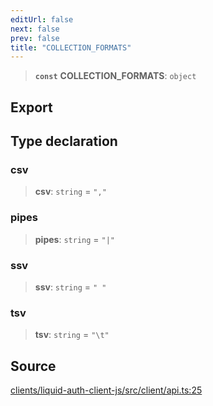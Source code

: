 ```yaml
---
editUrl: false
next: false
prev: false
title: "COLLECTION_FORMATS"
---
```


> **`const`** **COLLECTION\_FORMATS**: `object`

## Export

## Type declaration

### csv

> **csv**: `string` = `","`

### pipes

> **pipes**: `string` = `"|"`

### ssv

> **ssv**: `string` = `" "`

### tsv

> **tsv**: `string` = `"\t"`

## Source

[clients/liquid-auth-client-js/src/client/api.ts:25](https://github.com/algorandfoundation/liquid-auth/blob/10c59840d062554c79d275cbb41957b40edae1ed/clients/liquid-auth-client-js/src/client/api.ts#L25)
